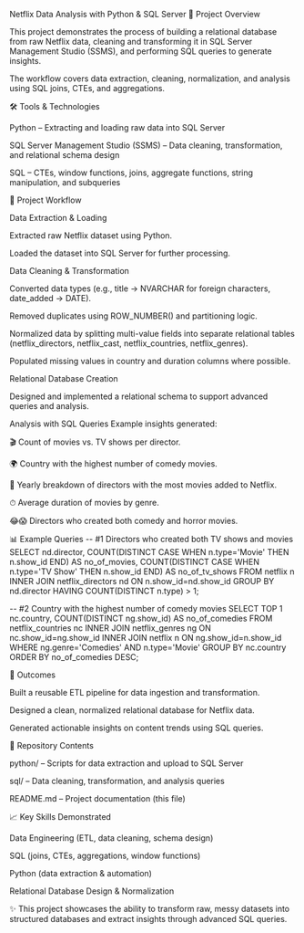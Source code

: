 Netflix Data Analysis with Python & SQL Server
📌 Project Overview

This project demonstrates the process of building a relational database from raw Netflix data, cleaning and transforming it in SQL Server Management Studio (SSMS), and performing SQL queries to generate insights.

The workflow covers data extraction, cleaning, normalization, and analysis using SQL joins, CTEs, and aggregations.

🛠 Tools & Technologies

Python – Extracting and loading raw data into SQL Server

SQL Server Management Studio (SSMS) – Data cleaning, transformation, and relational schema design

SQL – CTEs, window functions, joins, aggregate functions, string manipulation, and subqueries

📂 Project Workflow

Data Extraction & Loading

Extracted raw Netflix dataset using Python.

Loaded the dataset into SQL Server for further processing.

Data Cleaning & Transformation

Converted data types (e.g., title → NVARCHAR for foreign characters, date_added → DATE).

Removed duplicates using ROW_NUMBER() and partitioning logic.

Normalized data by splitting multi-value fields into separate relational tables (netflix_directors, netflix_cast, netflix_countries, netflix_genres).

Populated missing values in country and duration columns where possible.

Relational Database Creation

Designed and implemented a relational schema to support advanced queries and analysis.

Analysis with SQL Queries
Example insights generated:

🎬 Count of movies vs. TV shows per director.

🌍 Country with the highest number of comedy movies.

📅 Yearly breakdown of directors with the most movies added to Netflix.

⏱ Average duration of movies by genre.

😂😱 Directors who created both comedy and horror movies.

📊 Example Queries
-- #1 Directors who created both TV shows and movies
SELECT nd.director,
       COUNT(DISTINCT CASE WHEN n.type='Movie' THEN n.show_id END) AS no_of_movies,
       COUNT(DISTINCT CASE WHEN n.type='TV Show' THEN n.show_id END) AS no_of_tv_shows
FROM netflix n
INNER JOIN netflix_directors nd ON n.show_id=nd.show_id
GROUP BY nd.director
HAVING COUNT(DISTINCT n.type) > 1;

-- #2 Country with the highest number of comedy movies
SELECT TOP 1 nc.country, COUNT(DISTINCT ng.show_id) AS no_of_comedies
FROM netflix_countries nc
INNER JOIN netflix_genres ng ON nc.show_id=ng.show_id
INNER JOIN netflix n ON ng.show_id=n.show_id
WHERE ng.genre='Comedies' AND n.type='Movie'
GROUP BY nc.country
ORDER BY no_of_comedies DESC;

🚀 Outcomes

Built a reusable ETL pipeline for data ingestion and transformation.

Designed a clean, normalized relational database for Netflix data.

Generated actionable insights on content trends using SQL queries.

📎 Repository Contents

python/ – Scripts for data extraction and upload to SQL Server

sql/ – Data cleaning, transformation, and analysis queries

README.md – Project documentation (this file)

📈 Key Skills Demonstrated

Data Engineering (ETL, data cleaning, schema design)

SQL (joins, CTEs, aggregations, window functions)

Python (data extraction & automation)

Relational Database Design & Normalization

✨ This project showcases the ability to transform raw, messy datasets into structured databases and extract insights through advanced SQL queries.
